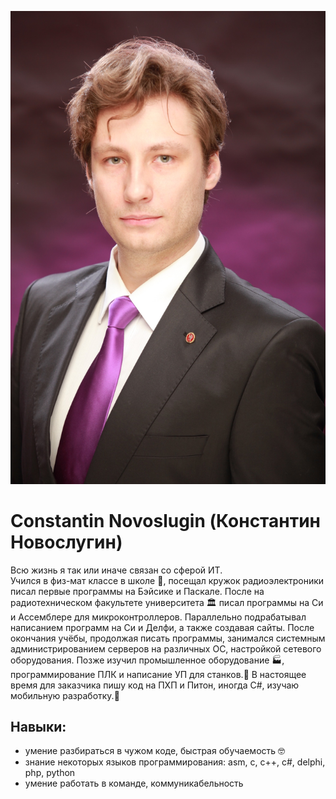 ![здесь может быть ваша реклама](./img/photo.jpg)

# Constantin Novoslugin (Константин Новослугин)

Всю жизнь я так или иначе связан со сферой ИТ.<br>
Учился в физ-мат классе в школе :school:, посещал кружок радиоэлектроники писал первые программы на Бэйсике и Паскале. 
После на радиотехническом факультете университета :classical_building: писал программы на Си и Ассемблере для микроконтроллеров. 
Параллельно подрабатывал написанием программ на Си и Делфи, а также создавая сайты.
После окончания учёбы, продолжая писать программы, занимался системным администрированием серверов на различных ОС, настройкой сетевого оборудования.
Позже изучил промышленное оборудование :factory:, программирование ПЛК и написание УП для станков.:mechanical_arm:
В настоящее время для заказчика пишу код на ПХП и Питон, иногда C#, изучаю мобильную разработку.:iphone:

## Навыки:
* умение разбираться в чужом коде, быстрая обучаемость :nerd_face:
* знание некоторых языков программирования: asm, c, c++, c#, delphi, php, python
* умение работать в команде, коммуникабельность

